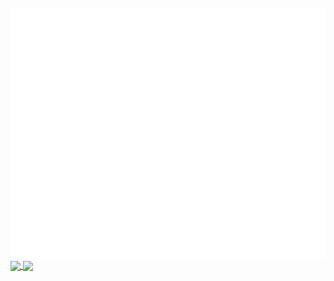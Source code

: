 <div align="center">
	<br>
	<a href="https://raw.githubusercontent.com/TreBomb/trestin-ishak/main/readme.md">
	<a href="https://github.com/TreBomb/trestin-ishak/main/title.svg">
		<img src="title.svg" width="800" height="400" alt="I made this!">
	</a>
	<br>
</div>
	
<a href="https://trest.in/">
  <img align="center" src="https://github-readme-stats.vercel.app/api?username=TreBomb&hide=contribs,prs" />
</a>
<a href="https://trest.in/">
  <img align="center" src="https://github-readme-stats.vercel.app/api/top-langs/?username=TreBomb&layout=compact)](https://github.com/TreBomb/github-readme-stats" />
</a>
